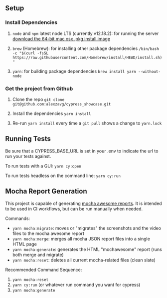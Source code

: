 ## Setup

### Install Dependencies

1. `node` and `npm` latest node LTS (currently v12.18.2): for running the server [download the 64-bit mac osx .pkg install image](https://nodejs.org/en/download/)

1. `brew` (Homebrew): for installing other package dependencies
```/bin/bash -c "$(curl -fsSL https://raw.githubusercontent.com/Homebrew/install/HEAD/install.sh)"```

1. `yarn`: for building package dependencies
```brew install yarn --without-node```

### Get the project from Github

1. Clone the repo
```git clone git@github.com:alexzavg/cypress_showcase.git```

2. Install the dependencies
```yarn install```

3. Re-run `yarn install` every time a `git pull` shows a change to `yarn.lock`

## Running Tests

Be sure that a CYPRESS_BASE_URL is set in your .env to indicate the url to run your tests against.

To run tests with a GUI:
```yarn cy:open```

To run tests headless on the command line:
```yarn cy:run```

## Mocha Report Generation

This project is capable of generating [mocha awesome reports](https://www.npmjs.com/package/mochawesome). It is intended to be used in CI workflows, but can be run manually when needed.

Commands:
- `yarn mocha:migrate`: moves or "migrates" the screenshots and the video files to the mocha awesome report
- `yarn mocha:merge`: merges all mocha JSON report files into a single HTML page
- `yarn mocha:generate`: generates the HTML "mochawesome" report (runs both merge and migrate)
- `yarn mocha:reset`: deletes all current mocha-related files (clean slate)

Recommended Command Sequence:
1. `yarn mocha:reset`
2. `yarn cy:run` (or whatever run command you want for cypress)
3. `yarn mocha:generate`